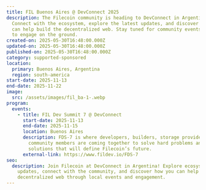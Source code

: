 ```yaml
---
title: FIL Buenos Aires @ DevConnect 2025
description: The Filecoin community is heading to DevConnect in Argentina!
  Connect with the ecosystem, explore the latest updates, and discover how you
  can help build the decentralized web. Stay tuned for community events and ways
  to engage on the ground.
created-on: 2025-05-30T16:48:00.000Z
updated-on: 2025-05-30T16:48:00.000Z
published-on: 2025-05-30T16:48:00.000Z
category: supported-sponsored
location:
  primary: Buenos Aires, Argentina
  region: south-america
start-date: 2025-11-13
end-date: 2025-11-22
image:
  src: /assets/images/fil_ba-1-.webp
program:
  events:
    - title: FIL Dev Summit 7 @ DevConnect
      start-date: 2025-11-13
      end-date: 2025-11-15
      location: Buenos Aires
      description: FDS-7 is where developers, builders, storage providers, and
        community members are coming together to solve hard problems and ship
        solutions that will define Filecoin’s future.
      external-link: https://www.fildev.io/FDS-7
seo:
  description: Join Filecoin at DevConnect in Argentina! Explore ecosystem
    updates, connect with the community, and discover how you can help build the
    decentralized web through local events and engagement.
---
```

